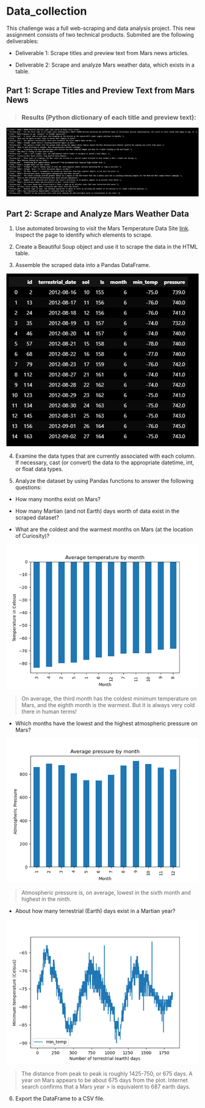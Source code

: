 # Data_collection

This challenge was a full web-scraping and data analysis project. This new assignment consists of two technical products. Submited are the following deliverables:

* Deliverable 1: Scrape titles and preview text from Mars news articles.

* Deliverable 2: Scrape and analyze Mars weather data, which exists in a table.

## Part 1: Scrape Titles and Preview Text from Mars News

> ### Results (Python dictionary of each title and preview text):

![alt text](https://github.com/AnitaGj1/Data_collection-challenge/blob/main/Images/mars_news.png)

## Part 2: Scrape and Analyze Mars Weather Data

1. Use automated browsing to visit the Mars Temperature Data Site [link](https://static.bc-edx.com/data/web/mars_facts/temperature.html). Inspect the page to identify which elements to scrape. 

2. Create a Beautiful Soup object and use it to scrape the data in the HTML table. 

3. Assemble the scraped data into a Pandas DataFrame. 

![alt text](https://github.com/AnitaGj1/Data_collection-challenge/blob/main/Images/mars_facts_df.png)

4. Examine the data types that are currently associated with each column. If necessary, cast (or convert) the data to the appropriate datetime, int, or float data types.

5. Analyze the dataset by using Pandas functions to answer the following questions:

* How many months exist on Mars?

* How many Martian (and not Earth) days worth of data exist in the scraped dataset?

* What are the coldest and the warmest months on Mars (at the location of Curiosity)?

![alt text](https://github.com/AnitaGj1/Data_collection-challenge/blob/main/Images/AverageTempByMonthDesc.png)

> On average, the third month has the coldest minimum temperature on Mars, and the eighth month is the warmest. But it is always very cold there in human terms!

* Which months have the lowest and the highest atmospheric pressure on Mars?

![alt text](https://github.com/AnitaGj1/Data_collection-challenge/blob/main/Images/AveragePressureByMonth.png)

> Atmospheric pressure is, on average, lowest in the sixth month and highest in the ninth.

* About how many terrestrial (Earth) days exist in a Martian year? 

![Alt text](https://github.com/AnitaGj1/Data_collection-challenge/blob/main/Images/MartianYear.png)

> The distance from peak to peak is roughly 1425-750, or 675 days. A year on Mars appears to be about 675 days from the plot. Internet search confirms that a Mars year  > is equivalent to 687 earth days.

6. Export the DataFrame to a CSV file.

